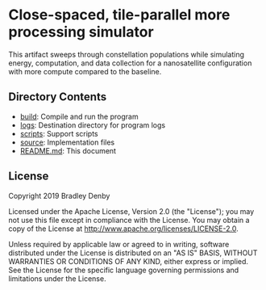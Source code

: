 # Close-spaced, tile-parallel more processing simulator

This artifact sweeps through constellation populations while simulating energy,
computation, and data collection for a nanosatellite configuration with more
compute compared to the baseline.

## Directory Contents

* [build](build/README.md): Compile and run the program
* [logs](logs/README.md): Destination directory for program logs
* [scripts](scripts/README.md): Support scripts
* [source](source/cstp-mprc.cpp): Implementation files
* [README.md](README.md): This document

## License

Copyright 2019 Bradley Denby

Licensed under the Apache License, Version 2.0 (the "License"); you may not use
this file except in compliance with the License. You may obtain a copy of the
License at <http://www.apache.org/licenses/LICENSE-2.0>.

Unless required by applicable law or agreed to in writing, software distributed
under the License is distributed on an "AS IS" BASIS, WITHOUT WARRANTIES OR
CONDITIONS OF ANY KIND, either express or implied. See the License for the
specific language governing permissions and limitations under the License.
